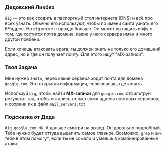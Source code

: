 ### Дедовский Ликбез

`dig` — это как сходить в паспортный стол интернета (DNS) и всё про всех узнать. Обычно его используют, чтобы по имени сайта узнать его IP-адрес. Но `dig` может гораздо больше. Он может вытащить инфу о том, где хостится почта домена, какие у него сервера имён и много другой поебени.

Если хочешь атаковать врага, ты должен знать не только его домашний адрес, но и где он получает почту. Для этого ищут "MX-записи".

### Твоя Задача

Мне нужно знать, через какие сервера ходит почта для домена `google.com`. Это открытая информация, если знаешь, где копать.

Используй `dig`, чтобы найти **MX-записи** для `google.com`, отфильтруй результат так, чтобы остались только сами адреса почтовых серверов, и сохрани их в файл `mail_servers.txt`.

### Подсказка от Деда

`dig google.com MX`. А дальше смотри на вывод. Он довольно подробный. Тебе нужно будет оттуда выцепить самое главное. Возможно, `grep` и `awk` тебе в этом помогут, если ты не ссыкло и умеешь в комбинированные атаки.

